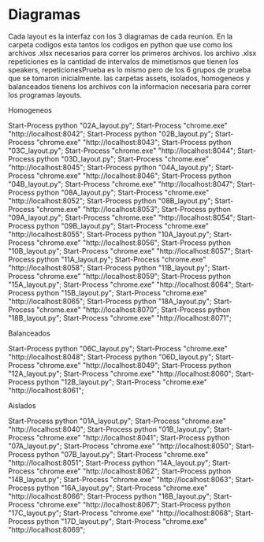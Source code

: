 # Diagramas

Cada layout es la interfaz con los 3 diagramas de cada reunion.
En la carpeta codigos esta tantos los codigos en python que use como los archivos .xlsx necesarios para correr los primeros archivos.
los archivo .xlsx repeticiones es la cantidad de intervalos de mimetismos que tienen los speakers, repeticionesPrueba es lo mismo pero de los 6 grupos de prueba que se tomaron inicialmente.
las carpetas assets, isolados, homogeneos y balanceados tienens los archivos con la informacion necesaria para correr los programas layouts.

Homogeneos

Start-Process python "02A_layout.py"; Start-Process "chrome.exe" "http://localhost:8042";
Start-Process python "02B_layout.py"; Start-Process "chrome.exe" "http://localhost:8043";
Start-Process python "03C_layout.py"; Start-Process "chrome.exe" "http://localhost:8044";
Start-Process python "03D_layout.py"; Start-Process "chrome.exe" "http://localhost:8045";
Start-Process python "04A_layout.py"; Start-Process "chrome.exe" "http://localhost:8046";
Start-Process python "04B_layout.py"; Start-Process "chrome.exe" "http://localhost:8047";
Start-Process python "08A_layout.py"; Start-Process "chrome.exe" "http://localhost:8052";
Start-Process python "08B_layout.py"; Start-Process "chrome.exe" "http://localhost:8053";
Start-Process python "09A_layout.py"; Start-Process "chrome.exe" "http://localhost:8054";
Start-Process python "09B_layout.py"; Start-Process "chrome.exe" "http://localhost:8055";
Start-Process python "10A_layout.py"; Start-Process "chrome.exe" "http://localhost:8056";
Start-Process python "10B_layout.py"; Start-Process "chrome.exe" "http://localhost:8057";
Start-Process python "11A_layout.py"; Start-Process "chrome.exe" "http://localhost:8058";
Start-Process python "11B_layout.py"; Start-Process "chrome.exe" "http://localhost:8059";
Start-Process python "15A_layout.py"; Start-Process "chrome.exe" "http://localhost:8064";
Start-Process python "15B_layout.py"; Start-Process "chrome.exe" "http://localhost:8065";
Start-Process python "18A_layout.py"; Start-Process "chrome.exe" "http://localhost:8070";
Start-Process python "18B_layout.py"; Start-Process "chrome.exe" "http://localhost:8071";

Balanceados

Start-Process python "06C_layout.py"; Start-Process "chrome.exe" "http://localhost:8048";
Start-Process python "06D_layout.py"; Start-Process "chrome.exe" "http://localhost:8049";
Start-Process python "12A_layout.py"; Start-Process "chrome.exe" "http://localhost:8060";
Start-Process python "12B_layout.py"; Start-Process "chrome.exe" "http://localhost:8061";

Aislados

Start-Process python "01A_layout.py"; Start-Process "chrome.exe" "http://localhost:8040";
Start-Process python "01B_layout.py"; Start-Process "chrome.exe" "http://localhost:8041";
Start-Process python "07A_layout.py"; Start-Process "chrome.exe" "http://localhost:8050";
Start-Process python "07B_layout.py"; Start-Process "chrome.exe" "http://localhost:8051";
Start-Process python "14A_layout.py"; Start-Process "chrome.exe" "http://localhost:8062";
Start-Process python "14B_layout.py"; Start-Process "chrome.exe" "http://localhost:8063";
Start-Process python "16A_layout.py"; Start-Process "chrome.exe" "http://localhost:8066";
Start-Process python "16B_layout.py"; Start-Process "chrome.exe" "http://localhost:8067";
Start-Process python "17C_layout.py"; Start-Process "chrome.exe" "http://localhost:8068";
Start-Process python "17D_layout.py"; Start-Process "chrome.exe" "http://localhost:8069";

